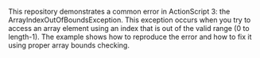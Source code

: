 This repository demonstrates a common error in ActionScript 3: the ArrayIndexOutOfBoundsException.  This exception occurs when you try to access an array element using an index that is out of the valid range (0 to length-1). The example shows how to reproduce the error and how to fix it using proper array bounds checking. 